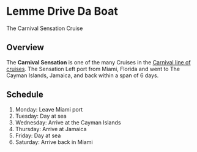 # Lemme Drive Da Boat
The Carnival Sensation Cruise
## Overview 
The **Carnival Sensation** is one of the many Cruises in the [Carnival line of cruises](https://www.carnival.com/?gclsrc=aw.ds&gclid=EAIaIQobChMI8sPKlojJ5QIVhJ-zCh3U1w36EAAYASAAEgJsN_D_BwE&gclsrc=aw.ds). The Sensation Left port from Miami, Florida and went to The Cayman Islands, Jamaica, and back within a span of 6 days.
## Schedule
1. Monday: Leave Miami port
1. Tuesday: Day at sea
1. Wednesday: Arrive at the Cayman Islands
1. Thursday: Arrive at Jamaica
1. Friday: Day at sea
1. Saturday: Arrive back in Miami